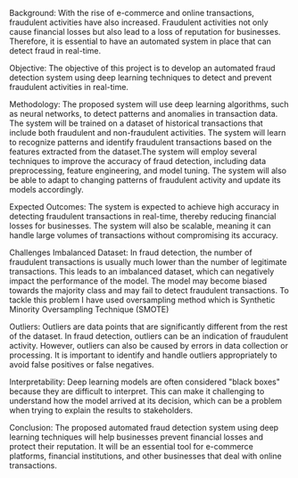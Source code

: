 Background:
With the rise of e-commerce and online transactions, fraudulent activities have also increased. Fraudulent activities not only cause financial losses but also lead to a loss of reputation for businesses. Therefore, it is essential to have an automated system in place that can detect fraud in real-time.

Objective:
The objective of this project is to develop an automated fraud detection system using deep learning techniques to detect and prevent fraudulent activities in real-time.

Methodology:
The proposed system will use deep learning algorithms, such as neural networks, to detect patterns and anomalies in transaction data. The system will be trained on a dataset of historical transactions that include both fraudulent and non-fraudulent activities. The system will learn to recognize patterns and identify fraudulent transactions based on the features extracted from the dataset.The system will employ several techniques to improve the accuracy of fraud detection, including data preprocessing, feature engineering, and model tuning. The system will also be able to adapt to changing patterns of fraudulent activity and update its models accordingly.

Expected Outcomes:
The system is expected to achieve high accuracy in detecting fraudulent transactions in real-time, thereby reducing financial losses for businesses. The system will also be scalable, meaning it can handle large volumes of transactions without compromising its accuracy.

Challenges
Imbalanced Dataset:
In fraud detection, the number of fraudulent transactions is usually much lower than the number of legitimate transactions. This leads to an imbalanced dataset, which can negatively impact the performance of the model. The model may become biased towards the majority class and may fail to detect fraudulent transactions. To tackle this problem I have used oversampling method which is Synthetic Minority Oversampling Technique (SMOTE)

Outliers:
Outliers are data points that are significantly different from the rest of the dataset. In fraud detection, outliers can be an indication of fraudulent activity. However, outliers can also be caused by errors in data collection or processing. It is important to identify and handle outliers appropriately to avoid false positives or false negatives.

Interpretability:
Deep learning models are often considered "black boxes" because they are difficult to interpret. This can make it challenging to understand how the model arrived at its decision, which can be a problem when trying to explain the results to stakeholders.

Conclusion:
The proposed automated fraud detection system using deep learning techniques will help businesses prevent financial losses and protect their reputation. It will be an essential tool for e-commerce platforms, financial institutions, and other businesses that deal with online transactions.
